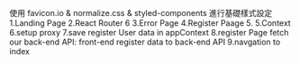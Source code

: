 使用 favicon.io & normalize.css & styled-components 進行基礎樣式設定
1.Landing Page
2.React Router 6
3.Error Page
4.Register Paage 5.
5.Context
6.setup proxy
7.save register User data in appContext
8.register Page fetch our back-end API: front-end register data to back-end API
9.navgation to index
